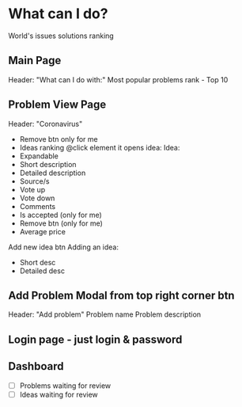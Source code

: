 # What can I do?
World's issues solutions ranking

## Main Page
Header: "What can I do with:"
Most popular problems rank - Top 10

## Problem View Page
Header: "Coronavirus" 
- Remove btn only for me
- Ideas ranking
@click element it opens idea:
Idea:
- Expandable
- Short description
- Detailed description
- Source/s
- Vote up
- Vote down
- Comments
- Is accepted (only for me)
- Remove btn (only for me)
- Average price

Add new idea btn
Adding an idea:
- Short desc
- Detailed desc

## Add Problem Modal from top right corner btn
Header: "Add problem"
Problem name
Problem description

## Login page - just login & password
## Dashboard
- [ ] Problems waiting for review
- [ ] Ideas waiting for review
